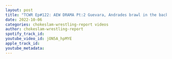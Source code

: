 ```yaml
---
layout: post
title: "TCWR Ep#122: AEW DRAMA Pt:2 Guevara, Andrades brawl in the back, Has Tony Khan lost control of AEW?"
date: 2022-10-06
categories: chokeslam-wrestling-report videos
author: chokeslam-wrestling-report
spotify_track_id: 
youtube_video_id: jON5A_hpMYE
apple_track_id: 
youtube_metadata: 
---
```

